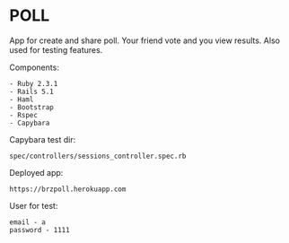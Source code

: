 # POLL

App for create and share poll. Your friend vote and you view results.
Also used for testing features.

Components:
	
	- Ruby 2.3.1
	- Rails 5.1
	- Haml
	- Bootstrap
	- Rspec
	- Capybara


Capybara test dir:

	spec/controllers/sessions_controller.spec.rb


Deployed app:

	https://brzpoll.herokuapp.com


User for test:

	email - a
	password - 1111
